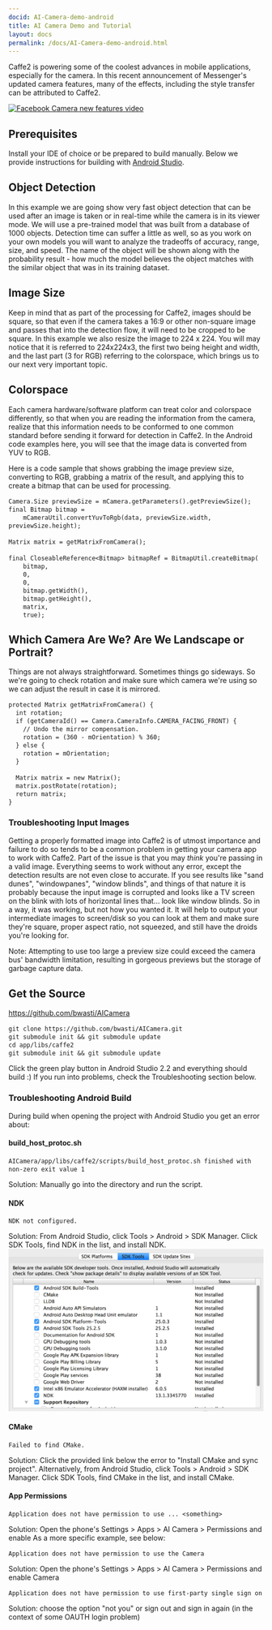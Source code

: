 ```yaml
---
docid: AI-Camera-demo-android
title: AI Camera Demo and Tutorial
layout: docs
permalink: /docs/AI-Camera-demo-android.html
---
```


Caffe2 is powering some of the coolest advances in mobile applications, especially for the camera. In this recent announcement of Messenger's updated camera features, many of the effects, including the style transfer can be attributed to Caffe2.

[![Facebook Camera new features video](http://img.youtube.com/vi/SnqzXaXnIDw/0.jpg)](https://youtu.be/SnqzXaXnIDw "Facebook's New Camera")

## Prerequisites

Install your IDE of choice or be prepared to build manually. Below we provide instructions for building with [Android Studio](https://developer.android.com/studio/index.html).

## Object Detection

In this example we are going show very fast object detection that can be used after an image is taken or in real-time while the camera is in its viewer mode. We will use a pre-trained model that was built from a database of 1000 objects. Detection time can suffer a little as well, so as you work on your own models you will want to analyze the tradeoffs of accuracy, range, size, and speed. The name of the object will be shown along with the probability result - how much the model believes the object matches with the similar object that was in its training dataset.

## Image Size

Keep in mind that as part of the processing for Caffe2, images should be square, so that even if the camera takes a 16:9 or other non-square image and passes that into the detection flow, it will need to be cropped to be square. In this example we also resize the image to 224 x 224. You will may notice that it is referred to 224x224x3, the first two being height and width, and the last part (3 for RGB) referring to the colorspace, which brings us to our next very important topic.

## Colorspace

Each camera hardware/software platform can treat color and colorspace differently, so that when you are reading the information from the camera, realize that this information needs to be conformed to one common standard before sending it forward for detection in Caffe2. In the Android code examples here, you will see that the image data is converted from YUV to RGB.

Here is a code sample that shows grabbing the image preview size, converting to RGB, grabbing a matrix of the result, and applying this to create a bitmap that can be used for processing.

```
Camera.Size previewSize = mCamera.getParameters().getPreviewSize();
final Bitmap bitmap =
    mCameraUtil.convertYuvToRgb(data, previewSize.width, previewSize.height);

Matrix matrix = getMatrixFromCamera();

final CloseableReference<Bitmap> bitmapRef = BitmapUtil.createBitmap(
    bitmap,
    0,
    0,
    bitmap.getWidth(),
    bitmap.getHeight(),
    matrix,
    true);
```

## Which Camera Are We? Are We Landscape or Portrait?

Things are not always straightforward. Sometimes things go sideways.
So we're going to check rotation and make sure which camera we're using so we can adjust the result in case it is mirrored.

```
protected Matrix getMatrixFromCamera() {
  int rotation;
  if (getCameraId() == Camera.CameraInfo.CAMERA_FACING_FRONT) {
    // Undo the mirror compensation.
    rotation = (360 - mOrientation) % 360;
  } else {
    rotation = mOrientation;
  }

  Matrix matrix = new Matrix();
  matrix.postRotate(rotation);
  return matrix;
}
```


### Troubleshooting Input Images

Getting a properly formatted image into Caffe2 is of utmost importance and failure to do so tends to be a common problem in getting your camera app to work with Caffe2. Part of the issue is that you may *think* you're passing in a valid image. Everything seems to work without any error, except the detection results are not even close to accurate. If you see results like "sand dunes", "windowpanes", "window blinds", and things of that nature it is probably because the input image is corrupted and looks like a TV screen on the blink with lots of horizontal lines that... look like window blinds. So in a way, it was working, but not how you wanted it. It will help to output your intermediate images to screen/disk so you can look at them and make sure they're square, proper aspect ratio, not squeezed, and still have the droids you're looking for.

Note: Attempting to use too large a preview size could exceed the camera bus' bandwidth limitation, resulting in gorgeous previews but the storage of garbage capture data.

## Get the Source

https://github.com/bwasti/AICamera

```
git clone https://github.com/bwasti/AICamera.git
git submodule init && git submodule update
cd app/libs/caffe2
git submodule init && git submodule update
```

Click the green play button in Android Studio 2.2 and everything should build :)
If you run into problems, check the Troubleshooting section below.



### Troubleshooting Android Build

During build when opening the project with Android Studio you get an error about:

#### build_host_protoc.sh

```
AICamera/app/libs/caffe2/scripts/build_host_protoc.sh finished with non-zero exit value 1
```

  Solution: Manually go into the directory and run the script.

#### NDK

```
NDK not configured.
```

  Solution: From Android Studio, click Tools > Android > SDK Manager. Click SDK Tools, find NDK in the list, and install NDK.
  ![android studio sdktools view](../static/images/AndroidStudioSDKTools.png)

#### CMake

```
Failed to find CMake.
```

  Solution: Click the provided link below the error to "Install CMake and sync project". Alternatively, from Android Studio, click Tools > Android > SDK Manager. Click SDK Tools, find CMake in the list, and install CMake.

#### App Permissions

```
Application does not have permission to use ... <something>
```

  Solution: Open the phone's Settings > Apps > AI Camera > Permissions and enable <something>
  As a more specific example, see below:

```
Application does not have permission to use the Camera
```

  Solution: Open the phone's Settings > Apps > AI Camera > Permissions and enable Camera

```
Application does not have permission to use first-party single sign on
```

  Solution: choose the option "not you" or sign out and sign in again (in the context of some OAUTH login problem)
